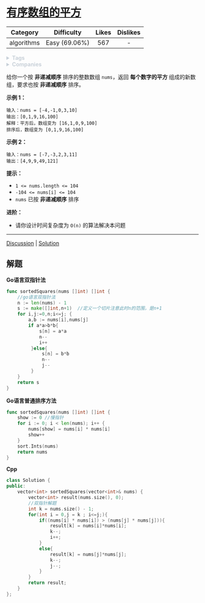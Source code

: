 # [有序数组的平方](https://leetcode-cn.com/problems/squares-of-a-sorted-array/description/)

|  Category  |  Difficulty   | Likes | Dislikes |
| :--------: | :-----------: | :---: | :------: |
| algorithms | Easy (69.06%) |  567  |    -     |

<details style="color: rgb(201, 209, 217); font-family: -apple-system, BlinkMacSystemFont, &quot;Segoe WPC&quot;, &quot;Segoe UI&quot;, system-ui, Ubuntu, &quot;Droid Sans&quot;, sans-serif, &quot;Microsoft Yahei UI&quot;; font-size: 14px; font-style: normal; font-variant-ligatures: normal; font-variant-caps: normal; font-weight: 400; letter-spacing: normal; orphans: 2; text-align: start; text-indent: 0px; text-transform: none; white-space: normal; widows: 2; word-spacing: 0px; -webkit-text-stroke-width: 0px; text-decoration-thickness: initial; text-decoration-style: initial; text-decoration-color: initial;"><summary><strong>Tags</strong></summary><p style="margin-top: 0px; margin-bottom: 0.7em;"><a href="https://leetcode.com/tag/dynamic-programming" title="https://leetcode.com/tag/dynamic-programming" style="color: var(--vscode-textLink-foreground); text-decoration: none;"><code style="color: var(--vscode-textLink-foreground); font-family: var(--vscode-editor-font-family, &quot;SF Mono&quot;, Monaco, Menlo, Consolas, &quot;Ubuntu Mono&quot;, &quot;Liberation Mono&quot;, &quot;DejaVu Sans Mono&quot;, &quot;Courier New&quot;, monospace); font-size: 1em; line-height: 1.357em; white-space: pre-wrap;"></code></a></p></details>

<details style="color: rgb(201, 209, 217); font-family: -apple-system, BlinkMacSystemFont, &quot;Segoe WPC&quot;, &quot;Segoe UI&quot;, system-ui, Ubuntu, &quot;Droid Sans&quot;, sans-serif, &quot;Microsoft Yahei UI&quot;; font-size: 14px; font-style: normal; font-variant-ligatures: normal; font-variant-caps: normal; font-weight: 400; letter-spacing: normal; orphans: 2; text-align: start; text-indent: 0px; text-transform: none; white-space: normal; widows: 2; word-spacing: 0px; -webkit-text-stroke-width: 0px; text-decoration-thickness: initial; text-decoration-style: initial; text-decoration-color: initial;"><summary><strong>Companies</strong></summary><p style="margin-top: 0px; margin-bottom: 0.7em;"><code style="color: var(--vscode-textPreformat-foreground); font-family: var(--vscode-editor-font-family, &quot;SF Mono&quot;, Monaco, Menlo, Consolas, &quot;Ubuntu Mono&quot;, &quot;Liberation Mono&quot;, &quot;DejaVu Sans Mono&quot;, &quot;Courier New&quot;, monospace); font-size: 1em; line-height: 1.357em; white-space: pre-wrap;"></code></p></details>

给你一个按 **非递减顺序** 排序的整数数组 `nums`，返回 **每个数字的平方** 组成的新数组，要求也按 **非递减顺序** 排序。



 

**示例 1：**

```
输入：nums = [-4,-1,0,3,10]
输出：[0,1,9,16,100]
解释：平方后，数组变为 [16,1,0,9,100]
排序后，数组变为 [0,1,9,16,100]
```

**示例 2：**

```
输入：nums = [-7,-3,2,3,11]
输出：[4,9,9,49,121]
```

 

**提示：**

- `1 <= nums.length <= 104`
- `-104 <= nums[i] <= 104`
- `nums` 已按 **非递减顺序** 排序

 

**进阶：**

- 请你设计时间复杂度为 `O(n)` 的算法解决本问题

------

[Discussion](https://leetcode-cn.com/problems/squares-of-a-sorted-array/comments/) | [Solution](https://leetcode-cn.com/problems/squares-of-a-sorted-array/solution/)



## 解题

**Go语言双指针法**

```go
func sortedSquares(nums []int) []int {
    //go语言双指针法
    n := len(nums) - 1
    s := make([]int,n+1)  //定义一个切片注意此时n的范围，是n+1
    for i,j:=0,n;i<=j; {
        a,b := nums[i],nums[j]
        if a*a>b*b{
            s[n] = a*a
            n--
            i++
         }else{
             s[n] = b*b
             n--
             j--
         }
    }
    return s
}
```

**Go语言普通排序方法**

```go
func sortedSquares(nums []int) []int {
	show := 0 //慢指针
	for i := 0; i < len(nums); i++ {
		nums[show] = nums[i] * nums[i]
		show++
	}
	sort.Ints(nums)
	return nums
}
```



**Cpp**

```C++
class Solution {
public:
    vector<int> sortedSquares(vector<int>& nums) {
        vector<int> result(nums.size(), 0);
        //双指针解题
        int k = nums.size() - 1;
        for(int i = 0,j = k ; i<=j;){
            if((nums[i] * nums[i]) > (nums[j] * nums[j])){
                result[k] = nums[i]*nums[i];
                k--;
                i++;
            }
            else{
                result[k] = nums[j]*nums[j];
                k--;
                j--;
            }
        }
        return result;
    }
};
```





